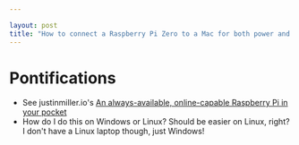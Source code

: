 ```yaml
---

layout: post
title: "How to connect a Raspberry Pi Zero to a Mac for both power and WiFi <--- how to do this on Windows?"
---
```


# Pontifications

* See justinmiller.io's [An always-available, online-capable Raspberry Pi in your pocket](https://justinmiller.io/posts/2019/09/21/pi-gadget/) 
* How do I do this on Windows or Linux? Should be easier on Linux, right? I don't have a Linux laptop though, just Windows!


